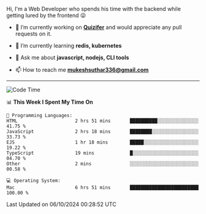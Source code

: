 Hi, I'm a Web Developer who spends his time with the backend while getting lured by the frontend 😜

- 🔭 I’m currently working on **[Quizifer](https://github.com/SutharMukesh/Quizifer/)** and would appreciate any pull requests on it.

- 🌱 I’m currently learning **redis, kubernetes**

- 💬 Ask me about **javascript, nodejs, CLI tools**

- 📫 How to reach me **mukeshsuthar336@gmail.com**

---
<!--START_SECTION:waka-->
![Code Time](http://img.shields.io/badge/Code%20Time-3%2C157%20hrs%2017%20mins-blue)

📊 **This Week I Spent My Time On** 

```text
💬 Programming Languages: 
HTML                     2 hrs 51 mins       ██████████░░░░░░░░░░░░░░░   41.75 % 
JavaScript               2 hrs 18 mins       ████████░░░░░░░░░░░░░░░░░   33.73 % 
EJS                      1 hr 18 mins        █████░░░░░░░░░░░░░░░░░░░░   19.22 % 
TypeScript               19 mins             █░░░░░░░░░░░░░░░░░░░░░░░░   04.70 % 
Other                    2 mins              ░░░░░░░░░░░░░░░░░░░░░░░░░   00.58 % 

💻 Operating System: 
Mac                      6 hrs 51 mins       █████████████████████████   100.00 % 
```


 Last Updated on 06/10/2024 00:28:52 UTC
<!--END_SECTION:waka-->
